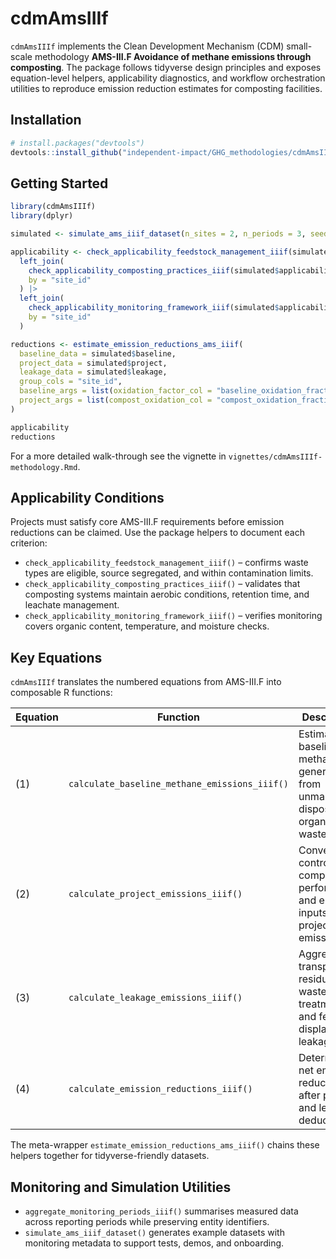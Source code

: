 # cdmAmsIIIf

`cdmAmsIIIf` implements the Clean Development Mechanism (CDM) small-scale methodology **AMS-III.F Avoidance of methane emissions through composting**. The package follows tidyverse design principles and exposes equation-level helpers, applicability diagnostics, and workflow orchestration utilities to reproduce emission reduction estimates for composting facilities.

## Installation

```r
# install.packages("devtools")
devtools::install_github("independent-impact/GHG_methodologies/cdmAmsIIIf")
```

## Getting Started

```r
library(cdmAmsIIIf)
library(dplyr)

simulated <- simulate_ams_iiif_dataset(n_sites = 2, n_periods = 3, seed = 2024)

applicability <- check_applicability_feedstock_management_iiif(simulated$applicability, group_cols = "site_id") |>
  left_join(
    check_applicability_composting_practices_iiif(simulated$applicability, group_cols = "site_id"),
    by = "site_id"
  ) |>
  left_join(
    check_applicability_monitoring_framework_iiif(simulated$applicability, group_cols = "site_id"),
    by = "site_id"
  )

reductions <- estimate_emission_reductions_ams_iiif(
  baseline_data = simulated$baseline,
  project_data = simulated$project,
  leakage_data = simulated$leakage,
  group_cols = "site_id",
  baseline_args = list(oxidation_factor_col = "baseline_oxidation_fraction"),
  project_args = list(compost_oxidation_col = "compost_oxidation_fraction")
)

applicability
reductions
```

For a more detailed walk-through see the vignette in `vignettes/cdmAmsIIIf-methodology.Rmd`.

## Applicability Conditions

Projects must satisfy core AMS-III.F requirements before emission reductions can be claimed. Use the package helpers to document each criterion:

- `check_applicability_feedstock_management_iiif()` – confirms waste types are eligible, source segregated, and within contamination limits.
- `check_applicability_composting_practices_iiif()` – validates that composting systems maintain aerobic conditions, retention time, and leachate management.
- `check_applicability_monitoring_framework_iiif()` – verifies monitoring covers organic content, temperature, and moisture checks.

## Key Equations

`cdmAmsIIIf` translates the numbered equations from AMS-III.F into composable R functions:

| Equation | Function | Description |
|----------|----------|-------------|
| (1) | `calculate_baseline_methane_emissions_iiif()` | Estimates baseline methane generation from unmanaged disposal of organic waste. |
| (2) | `calculate_project_emissions_iiif()` | Converts controlled composting performance and energy inputs into project emissions. |
| (3) | `calculate_leakage_emissions_iiif()` | Aggregates transport, residual waste treatment, and fertiliser displacement leakage. |
| (4) | `calculate_emission_reductions_iiif()` | Determines net emission reductions after project and leakage deductions. |

The meta-wrapper `estimate_emission_reductions_ams_iiif()` chains these helpers together for tidyverse-friendly datasets.

## Monitoring and Simulation Utilities

- `aggregate_monitoring_periods_iiif()` summarises measured data across reporting periods while preserving entity identifiers.
- `simulate_ams_iiif_dataset()` generates example datasets with monitoring metadata to support tests, demos, and onboarding.
